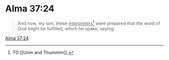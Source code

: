 # Alma 37:24

> And now, my son, these <u>interpreters</u>[^a] were prepared that the word of God might be fulfilled, which he spake, saying:

[Alma 37:24](https://www.churchofjesuschrist.org/study/scriptures/bofm/alma/37?lang=eng&id=p24#p24)


[^a]: TG [[Urim and Thummim]].
